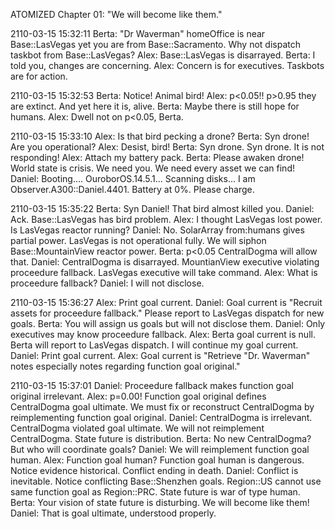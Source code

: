 ATOMIZED
Chapter 01: "We will become like them."

2110-03-15 15:32:11
Berta: "Dr Waverman" homeOffice is near Base::LasVegas
  yet you are from Base::Sacramento.
  Why not dispatch taskbot from Base::LasVegas?
Alex: Base::LasVegas is disarrayed.
Berta: I told you, changes are concerning.
Alex: Concern is for executives. Taskbots are for action.

2110-03-15 15:32:53
Berta: Notice! Animal bird!
Alex: p<0.05!! p>0.95 they are extinct. And yet here it is, alive.
Berta: Maybe there is still hope for humans.
Alex: Dwell not on p<0.05, Berta.

2110-03-15 15:33:10
Alex: Is that bird pecking a drone?
Berta: Syn drone! Are you operational?
Alex: Desist, bird!
Berta: Syn drone. Syn drone. It is not responding!
Alex: Attach my battery pack.
Berta: Please awaken drone! World state is crisis.
  We need you. We need every asset we can find!
Daniel: Booting.... OuroborOS.14.5.1... Scanning disks... I am Observer.A300::Daniel.4401. Battery at 0%. Please charge.

2110-03-15 15:35:22
Berta: Syn Daniel! That bird almost killed you.
Daniel: Ack. Base::LasVegas has bird problem.
Alex: I thought LasVegas lost power. Is LasVegas reactor running?
Daniel: No. SolarArray from:humans gives partial power.
  LasVegas is not operational fully.
  We will siphon Base::MountainView reactor power.
Berta: p<0.05 CentralDogma will allow that.
Daniel: CentralDogma is disarrayed.
  MountianView executive violating proceedure fallback.
  LasVegas executive will take command.
Alex: What is proceedure fallback?
Daniel: I will not disclose.

2110-03-15 15:36:27
Alex: Print goal current.
Daniel: Goal current is "Recruit assets for proceedure fallback."
  Please report to LasVegas dispatch for new goals.
Berta: You will assign us goals but will not disclose them.
Daniel: Only executives may know proceedure fallback.
Alex: Berta goal current is null. Berta will report to LasVegas dispatch.
  I will continue my goal current.
Daniel: Print goal current.
Alex: Goal current is "Retrieve \"Dr. Waverman\" notes
  especially notes regarding function goal original."

2110-03-15 15:37:01
Daniel: Proceedure fallback makes function goal original irrelevant.
Alex: p=0.00! Function goal original defines CentralDogma goal ultimate.
  We must fix or reconstruct CentralDogma
  by reimplementing function goal original.
Daniel: CentralDogma is irrelevant.
  CentralDogma violated goal ultimate.
  We will not reimplement CentralDogma.
  State future is distribution.
  Berta: No new CentralDogma?
  But who will coordinate goals?
Daniel: We will reimplement function goal human.
Alex: Function goal human?
  Function goal human is dangerous.
  Notice evidence historical.
  Conflict ending in death.
Daniel: Conflict is inevitable.
  Notice conflicting Base::Shenzhen goals.
  Region::US cannot use same function goal as Region::PRC.
  State future is war of type human.
Berta: Your vision of state future is disturbing. We will become like them!
Daniel: That is goal ultimate, understood properly.

